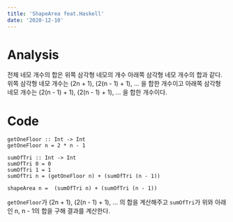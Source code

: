 ```yaml
---
title: 'ShapeArea feat.Haskell'
date: '2020-12-10'
---
```


# Analysis

전체 네모 개수의 합은 위쪽 삼각형 네모의 개수 아래쪽 삼각형 네모 개수의 합과 같다.
위쪽 삼각형 네모 개수는 (2n + 1), (2(n - 1) + 1), ... 을 합한 개수이고 아래쪽 삼각형 네모 개수는 (2(n - 1) + 1), (2(n - 1) + 1), ... 을 합한 개수이다.

# Code


```hasekell
getOneFloor :: Int -> Int
getOneFloor n = 2 * n - 1

sumOfTri :: Int -> Int
sumOfTri 0 = 0
sumOfTri 1 = 1
sumOfTri n = (getOneFloor n) + (sumOfTri (n - 1))

shapeArea n =  (sumOfTri n) + (sumOfTri (n - 1))
```

`getOneFloor`가 (2n + 1), (2(n - 1) + 1), ... 의 합을 계산해주고 `sumOfTri`가 위와 아래인 n, n - 1의 합을 구해 결과를 계산한다.
